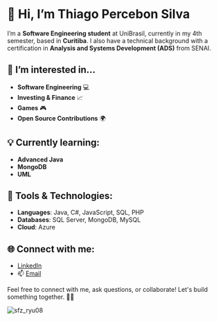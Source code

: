 # 👋 Hi, I’m Thiago Percebon Silva

I’m a **Software Engineering student** at UniBrasil, currently in my 4th semester, based in **Curitiba**. I also have a technical background with a certification in **Analysis and Systems Development (ADS)** from SENAI.

## 👀 I’m interested in...
- **Software Engineering** 💻
- **Investing & Finance** 📈
- **Games** 🎮
- **Open Source Contributions** 🌍

## 💡 Currently learning:
- **Advanced Java**
- **MongoDB**
- **UML**

## 🔧 Tools & Technologies:
- **Languages**: Java, C#, JavaScript, SQL, PHP
- **Databases**: SQL Server, MongoDB, MySQL
- **Cloud**: Azure

## 🌐 Connect with me:
- [LinkedIn](https://www.linkedin.com/in/thiago-percebon-silva-1a9294279)
- 📫 [Email](mailto:thiagopercebon2@hotmail.com)

Feel free to connect with me, ask questions, or collaborate! Let's build something together. 👨‍💻



![sfz_ryu08](https://github.com/user-attachments/assets/a5f9430d-767c-4c9a-9d85-246022cd1048)

